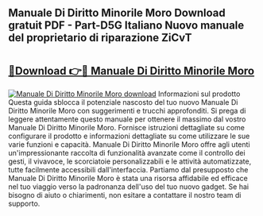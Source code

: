 ## Manuale Di Diritto Minorile Moro Download gratuit PDF - Part-D5G Italiano Nuovo manuale del proprietario di riparazione ZiCvT

# <h2><a href="http://dfcfnb.blite.top/?on=Manuale+Di+Diritto+Minorile+Moro">🔗Download 👉🔴 Manuale Di Diritto Minorile Moro</a></h2>

[![Manuale Di Diritto Minorile Moro download](https://i.imgur.com/lujVjoI.png)](http://dfcfnb.blite.top/?on=Manuale+Di+Diritto+Minorile+Moro)
Informazioni sul prodotto Questa guida sblocca il potenziale nascosto del tuo nuovo Manuale Di Diritto Minorile Moro con suggerimenti e trucchi approfonditi. Si prega di leggere attentamente questo manuale per ottenere il massimo dal vostro Manuale Di Diritto Minorile Moro. Fornisce istruzioni dettagliate su come configurare il prodotto e informazioni dettagliate su come utilizzare le sue varie funzioni e capacità. Manuale Di Diritto Minorile Moro offre agli utenti un'impressionante raccolta di funzionalità avanzate come il controllo dei gesti, il vivavoce, le scorciatoie personalizzabili e le attività automatizzate, tutte facilmente accessibili dall'interfaccia. Partiamo dal presupposto che Manuale Di Diritto Minorile Moro è stata una risorsa affidabile ed efficace nel tuo viaggio verso la padronanza dell'uso del tuo nuovo gadget. Se hai bisogno di aiuto o chiarimenti, non esitare a contattare il nostro team di supporto.
